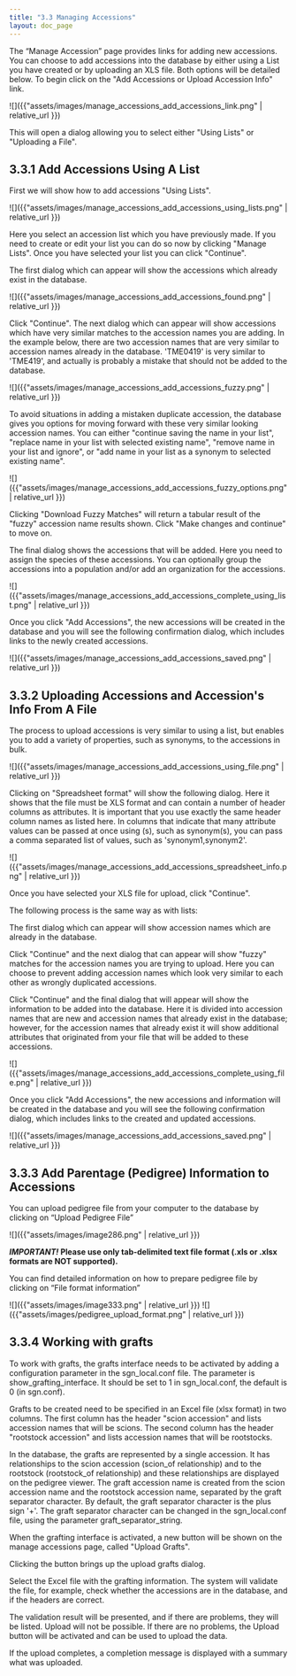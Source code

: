```yaml
---
title: "3.3 Managing Accessions"
layout: doc_page
---
```

The “Manage Accession” page provides links for adding new accessions.
You can choose to add accessions into the database by either using a List you have created or by uploading an XLS file. Both options will be detailed below.
To begin click on the "Add Accessions or Upload Accession Info" link.

![]({{"assets/images/manage_accessions_add_accessions_link.png" | relative_url }})

This will open a dialog allowing you to select either "Using Lists" or "Uploading a File".

3.3.1 Add Accessions Using A List
---

First we will show how to add accessions "Using Lists".

![]({{"assets/images/manage_accessions_add_accessions_using_lists.png" | relative_url }})

Here you select an accession list which you have previously made. If you need to create or edit your list you can do so now by clicking "Manage Lists".
Once you have selected your list you can click "Continue".

The first dialog which can appear will show the accessions which already exist in the database.

![]({{"assets/images/manage_accessions_add_accessions_found.png" | relative_url }})

Click "Continue". The next dialog which can appear will show accessions which have very similar matches to the accession names you are adding.
In the example below, there are two accession names that are very similar to accession names already in the database. 'TME0419' is very similar to 'TME419', and actually is probably a mistake that should not be added to the database.

![]({{"assets/images/manage_accessions_add_accessions_fuzzy.png" | relative_url }})

To avoid situations in adding a mistaken duplicate accession, the database gives you options for moving forward with these very similar looking accession names. You can either "continue saving the name in your list", "replace name in your list with selected existing name", "remove name in your list and ignore", or "add name in your list as a synonym to selected existing name".

![]({{"assets/images/manage_accessions_add_accessions_fuzzy_options.png" | relative_url }})

Clicking "Download Fuzzy Matches" will return a tabular result of the "fuzzy" accession name results shown.
Click "Make changes and continue" to move on.

The final dialog shows the accessions that will be added. Here you need to assign the species of these accessions. You can optionally group the accessions into a population and/or add an organization for the accessions.

![]({{"assets/images/manage_accessions_add_accessions_complete_using_list.png" | relative_url }})

Once you click "Add Accessions", the new accessions will be created in the database and you will see the following confirmation dialog, which includes links to the newly created accessions.

![]({{"assets/images/manage_accessions_add_accessions_saved.png" | relative_url }})

3.3.2 Uploading Accessions and Accession's Info From A File
---

The process to upload accessions is very similar to using a list, but enables you to add a variety of properties, such as synonyms, to the accessions in bulk.

![]({{"assets/images/manage_accessions_add_accessions_using_file.png" | relative_url }})

Clicking on "Spreadsheet format" will show the following dialog.
Here it shows that the file must be XLS format and can contain a number of header columns as attributes. It is important that you use exactly the same header column names as listed here. In columns that indicate that many attribute values can be passed at once using (s), such as synonym(s), you can pass a comma separated list of values, such as 'synonym1,synonym2'.

![]({{"assets/images/manage_accessions_add_accessions_spreadsheet_info.png" | relative_url }})

Once you have selected your XLS file for upload, click "Continue".

The following process is the same way as with lists:

The first dialog which can appear will show accession names which are already in the database.

Click "Continue" and the next dialog that can appear will show "fuzzy" matches for the accession names you are trying to upload. Here you can choose to prevent adding accession names which look very similar to each other as wrongly duplicated accessions.

Click "Continue" and the final dialog that will appear will show the information to be added into the database. Here it is divided into accession names that are new and accession names that already exist in the database; however, for the accession names that already exist it will show additional attributes that originated from your file that will be added to these accessions.

![]({{"assets/images/manage_accessions_add_accessions_complete_using_file.png" | relative_url }})

Once you click "Add Accessions", the new accessions and information will be created in the database and you will see the following confirmation dialog, which includes links to the created and updated accessions.

![]({{"assets/images/manage_accessions_add_accessions_saved.png" | relative_url }})


3.3.3 Add Parentage (Pedigree) Information to Accessions
---

You can upload pedigree file from your computer to the database by clicking on “Upload Pedigree File”

![]({{"assets/images/image286.png" | relative_url }})

***IMPORTANT!* Please use only tab-delimited text file format (.xls or .xlsx formats are NOT supported).**

You can find detailed information on how to prepare pedigree file by clicking on “File format information”

![]({{"assets/images/image333.png" | relative_url }})
![]({{"assets/images/pedigree_upload_format.png" | relative_url }})


3.3.4 Working with grafts
---

To work with grafts, the grafts interface needs to be activated by adding a configuration parameter in the sgn_local.conf file. The parameter is show_grafting_interface. It should be set to 1 in sgn_local.conf, the default is 0 (in sgn.conf).

Grafts to be created need to be specified in an Excel file (xlsx format) in two columns. The first column has the header "scion accession" and lists accession names that will be scions. The second column has the header "rootstock accession" and lists accession names that will be rootstocks.

In the database, the grafts are represented by a single accession. It has relationships to the scion accession (scion_of relationship) and to the rootstock (rootstock_of relationship) and these relationships are displayed on the pedigree viewer. The graft accession name is created from the scion accession name and the rootstock accession name, separated by the graft separator character. By default, the graft separator character is the plus sign '+'. The graft separator character can be changed in the sgn_local.conf file, using the parameter graft_separator_string.

When the grafting interface is activated, a new button will be shown on the manage accessions page, called "Upload Grafts".

Clicking the button brings up the upload grafts dialog.

Select the Excel file with the grafting information. The system will validate the file, for example, check whether the accessions are in the database, and if the headers are correct.

The validation result will be presented, and if there are problems, they will be listed. Upload will not be possible. If there are no problems, the Upload button will be activated and can be used to upload the data.

If the upload completes, a completion message is displayed with a summary what was uploaded.








